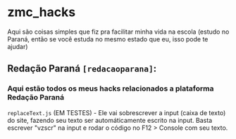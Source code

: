 # zmc_hacks
Aqui são coisas simples que fiz pra facilitar minha vida na escola (estudo no Paraná, então se você estuda no mesmo estado que eu, isso pode te ajudar)


## Redação Paraná `[redacaoparana]`:

### Aqui estão todos os meus hacks relacionados a plataforma Redação Paraná

`replaceText.js` (EM TESTES) - Ele vai sobrescrever a input (caixa de texto) do site, fazendo seu texto ser automáticamente escrito na input. Basta escrever "vzscr" na input e rodar o código no F12 > Console com seu texto.
